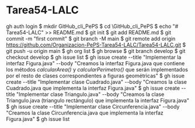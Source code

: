 # Tarea54-LALC
gh auth login
$ mkdir GitHub_cli_PePS
$ cd \GitHub_cli_PePS
$ echo "# Tarea54-LALC" >> README.md
$ git init
$ git add README.md
$ git commit -m "first commit"
$ git branch -M main
$ git remote add origin https://github.com/Organizacion-PePS-Tarea54-LALC/Tarea54-LALC.git
$ git push -u origin main
$ gh org list
$ gh browse
$ git branch develop
$ git checkout develop
$ gh issue list
$ gh issue create --title "Implementar la interfaz Figura.java" --body "Creamos la interfaz Figura.java que contiene los métodos *calcularArea()* y *calcularPerimetro()* que serán implementados por el resto de clases correspondientes a figuras geométricas"
$ gh issue create --title "Implementar clase Cuadrado.java" --body "Creamos la clase Cuadrado.java que implementa la interfaz Figura.java"
$ gh issue create --title "Implementar clase Triangulo.java" --body "Creamos la clase Triangulo.java (triangulo rectángulo) que implementa la interfaz Figura.java"
$ gh issue create --title "Implementar clase Circunferencia.java" --body "Creamos la clase Circunferencia.java que implementa la interfaz Figura.java"
$ gh issue list